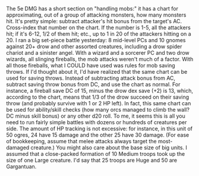 The 5e DMG has a short section on "handling mobs:" it has a chart for approximating, out of a group of attacking monsters, how many monsters hit.
It's pretty simple: subtract attacker's hit bonus from the target's AC. Cross-index that number on the chart. If the number is 1-5, all the attackers hit; if it's 6-12, 1/2 of them hit; etc., up to 1 in 20 of the attackers hitting on a 20. 
I ran a big set-piece battle yesterday: 8 mid-level PCs and 10 gnomes against 20+ drow and other assorted creatures, including a drow spider chariot and a sinister angel. With a wizard and a sorcerer PC and two drow wizards, all slinging fireballs, the mob attacks weren't much of a factor. With all those fireballs, what I COULD have used was rules for mob saving throws.
If I'd thought about it, I'd have realized that the same chart can be used for saving throws. Instead of subtracting attack bonus from AC, subtract saving throw bonus from DC, and use the chart as normal. For instance, a fireball save DC of 15, minus the drow dex save (+2) is 13, which, according to the chart, means that 1/3 of the drow succeed on their saving throw (and probably survive with 1 or 2 HP left).
In fact, this same chart can be used for ability/skill checks (how many orcs managed to climb the wall? DC minus skill bonus) or any other d20 roll.
To me, it seems this is all you need to run fairly simple battles with dozens or hundreds of creatures per side. The amount of HP tracking is not excessive: for instance, in this unit of 50 ogres, 24 have 15 damage and the other 25 have 30 damage. (For ease of bookkeeping, assume that melee attacks always target the most-damaged creature.) 
You might also care about the base size of big units. I assumed that a close-packed formation of 10 Medium troops took up the size of one Large creature. I'd say that 25 troops are Huge and 50 are Gargantuan.
